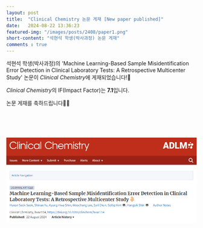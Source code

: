 ```yaml
---
layout: post 
title:  "Clinical Chemistry 논문 게재 [New paper published]"
date:   2024-08-22 13:36:23
featured-img: "/images/posts/2408/paper1.png"
short-content: "석현석 학생(박사과정) 논문 게재"
comments : true
---
```



석현석 학생(박사과정)의 'Machine Learning-Based Sample Misidentification Error Detection in Clinical Laboratory Tests: A Retrospective Multicenter Study' 논문이 *Clinical Chemistry*에 게재되었습니다!🎊

*Clinical Chemistry*의 IF(Impact Factor)는 **7.1**입니다.


논문 게재를 축하드립니다🥳🎉

<br>

<span class="image featured"><img src="/images/posts/2408/paper2.png" alt="" style='height: 300px; object-fit: contain;'></span>



